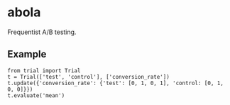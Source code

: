 abola
=====

Frequentist A/B testing.


## Example

```
from trial import Trial
t = Trial(['test', 'control'], ['conversion_rate'])
t.update({'conversion_rate': {'test': [0, 1, 0, 1], 'control: [0, 1, 0, 0]}})
t.evaluate('mean')
```
